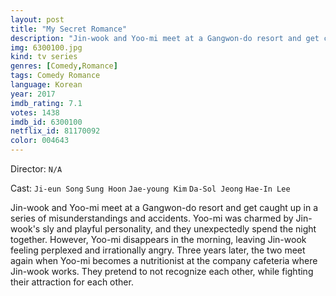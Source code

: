 ```yaml
---
layout: post
title: "My Secret Romance"
description: "Jin-wook and Yoo-mi meet at a Gangwon-do resort and get caught up in a series of misunderstandings and accidents. Yoo-mi was charmed by Jin-wook's sly and playful personality, and they unexpectedly spend the night together. However, Yoo-mi disappears in the morning, leaving Jin-wook feeling perplexed and irrationally angry. Three years later, the two meet again when Yoo-mi becomes a nutritionist at the company cafete.."
img: 6300100.jpg
kind: tv series
genres: [Comedy,Romance]
tags: Comedy Romance 
language: Korean
year: 2017
imdb_rating: 7.1
votes: 1438
imdb_id: 6300100
netflix_id: 81170092
color: 004643
---
```

Director: `N/A`  

Cast: `Ji-eun Song` `Sung Hoon` `Jae-young Kim` `Da-Sol Jeong` `Hae-In Lee` 

Jin-wook and Yoo-mi meet at a Gangwon-do resort and get caught up in a series of misunderstandings and accidents. Yoo-mi was charmed by Jin-wook's sly and playful personality, and they unexpectedly spend the night together. However, Yoo-mi disappears in the morning, leaving Jin-wook feeling perplexed and irrationally angry. Three years later, the two meet again when Yoo-mi becomes a nutritionist at the company cafeteria where Jin-wook works. They pretend to not recognize each other, while fighting their attraction for each other.